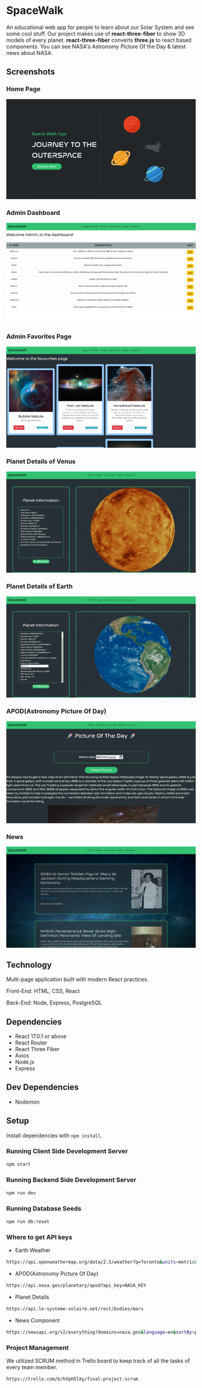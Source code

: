 # SpaceWalk

An educational web app for people to learn about our Solar System and see some cool stuff.
Our project makes use of **react-three-fiber** to show 3D models of every planet. **react-three-fiber** converts **three.js** to react based components. You can see NASA's Astronomy Picture Of the Day & latest news about NASA.

## Screenshots

### Home Page
!["Screenshot of Home Page"](https://github.com/ngunner15/SpaceWalk/blob/master/client/docs/screenshots/spacewalk_home_page.png?raw=true)

### Admin Dashboard
!["Screenshot of Admin Dashboard"](https://github.com/ngunner15/SpaceWalk/blob/master/client/docs/screenshots/spacewalk_admin_dashboard.png?raw=true)

### Admin Favorites Page
!["Screenshot of Admin Favorites Page"](https://github.com/ngunner15/SpaceWalk/blob/master/client/docs/screenshots/spacewalk_admin_fav_page.png?raw=true)

### Planet Details of Venus
!["Screenshot of Venus"](https://github.com/ngunner15/SpaceWalk/blob/master/client/docs/screenshots/spacewalk_venus.png?raw=true)

### Planet Details of Earth
!["Screenshot of Earth"](https://github.com/ngunner15/SpaceWalk/blob/master/client/docs/screenshots/spacewalk_earth.png?raw=true)

### APOD(Astronomy Picture Of Day)
!["Screenshot of Astronomy Picture Of Day"](https://github.com/ngunner15/SpaceWalk/blob/master/client/docs/screenshots/spacewalk_apod.png?raw=true)

### News
!["Screenshot of News"](https://github.com/ngunner15/SpaceWalk/blob/master/client/docs/screenshots/spacewalk_news.png?raw=true)

## Technology

Multi-page application built with modern React practices.

Front-End: HTML, CSS, React

Back-End: Node, Express, PostgreSQL

## Dependencies

- React 17.0.1 or above
- React Router
- React Three Fiber
- Axios
- Node.js
- Express

## Dev Dependencies

- Nodemon

## Setup

Install dependencies with `npm install`.

### Running Client Side Development Server

```sh
npm start
```

### Running Backend Side Development Server

```sh
npm run dev
```

### Running Database Seeds

```sh
npm run db:reset
```
### Where to get API keys

- Earth Weather
```sh
https://api.openweathermap.org/data/2.5/weather?q=Toronto&units=metric&APPID=EARTH_KEY
```

- APOD(Astronomy Picture Of Day)
```sh
https://api.nasa.gov/planetary/apod?api_key=NASA_KEY
```

- Planet Details
```sh
https://api.le-systeme-solaire.net/rest/bodies/mars
```

- News Component
```sh
https://newsapi.org/v2/everything?domains=nasa.gov&language=en&sortBy=publishedAt&apiKey=NEWS_KEY
```

### Project Management

We utilized SCRUM method in Trello board to keep track of all the tasks of every team member.
```sh
https://trello.com/b/kVpH5lXy/final-project-scrum
```
